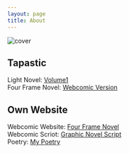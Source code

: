 ```yaml
---
layout: page
title: About
---
```

![cover](https://lwflouisa.github.io/UploadedFairyAudiobook/images/uploadedfairybookcover.png)

## Tapastic
Light Novel: [ Volume1 ](https://tapas.io/series/Uploaded-Fairy--Volume-1-/info)<br />
Four Frame Novel: [Webcomic Version](https://tapas.io/series/Uploaded-Fairy/info)<br />

## Own Website
Webcomic Website: [Four Frame Novel](https://lwflouisa.github.io/UploadedFairy/)<br />
Webcomic Scriot: [Graphic Novel Script](https://lwflouisa.github.io/UploadedFairyAudiobook/script.html)<br />
Poetry: [My Poetry](https://lwflouisa.github.io/MyPoetry/2023/07/13/bonnenuitmessoeur.html)
